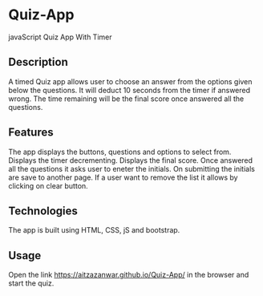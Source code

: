 # Quiz-App
javaScript Quiz App With Timer

## Description
A timed Quiz app allows user to choose an answer from the options given below the questions. It will deduct 10 seconds from the timer if answered wrong. The time remaining will be the final score once answered all the questions. 

## Features
The app displays the buttons, questions and options to select from. Displays the timer decrementing. Displays the final score.
Once answered all the questions it asks user to eneter the initials. On submitting the initials are save to another page.
If a user want to remove the list it allows by clicking on clear button.

## Technologies
The app is built using HTML, CSS, jS and bootstrap.

## Usage
Open the link https://aitzazanwar.github.io/Quiz-App/ in the browser and start the quiz.
